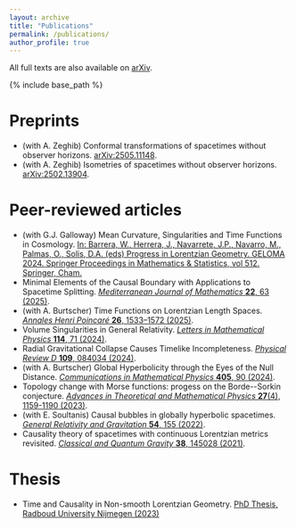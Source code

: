 ```yaml
---
layout: archive
title: "Publications"
permalink: /publications/
author_profile: true
---
```


All full texts are also available on <a href="{{site.author.arxiv}}">arXiv</a>.

{% include base_path %}

Preprints
===
* (with A. Zeghib) Conformal transformations of spacetimes without observer horizons. [arXiv:2505.11148](https://doi.org/10.48550/arXiv.2505.11148).
* (with A. Zeghib) Isometries of spacetimes without observer horizons. [arXiv:2502.13904](https://doi.org/10.48550/arXiv.2502.13904).

Peer-reviewed articles
===
* (with G.J. Galloway) Mean Curvature, Singularities and Time Functions in Cosmology. [In: Barrera, W., Herrera, J., Navarrete, J.P., Navarro, M., Palmas, O., Solis, D.A. (eds) Progress in Lorentzian Geometry. GELOMA 2024. Springer Proceedings in Mathematics & Statistics, vol 512. Springer, Cham.](https://doi.org/10.1007/978-3-031-99212-4_8)
* Minimal Elements of the Causal Boundary with Applications to Spacetime Splitting. [<i>Mediterranean Journal of Mathematics</i> <b>22</b>, 63 (2025)](https://doi.org/10.1007/s00009-025-02832-3).
* (with A. Burtscher) Time Functions on Lorentzian Length Spaces. [<i>Annales Henri Poincaré</i> <b>26</b>, 1533–1572 (2025)](https://doi.org/10.1007/s00023-024-01461-y).
* Volume Singularities in General Relativity. [<i>Letters in Mathematical Physics</i> <b>114</b>, 71 (2024)](https://doi.org/10.1007/s11005-024-01814-y).
* Radial Gravitational Collapse Causes Timelike Incompleteness. [<i>Physical Review D</i> <b>109</b>, 084034 (2024)](https://doi.org/10.1103/PhysRevD.109.084034).
* (with A. Burtscher) Global Hyperbolicity through the Eyes of the Null Distance. [<i>Communications in Mathematical Physics</i> <b>405</b>, 90 (2024)](https://doi.org/10.1007/s00220-024-04936-5).
* Topology change with Morse functions: progess on the Borde--Sorkin conjecture. [<i>Advances in Theoretical and Mathematical Physics</i> <b>27</b>(4), 1159-1190 (2023)](https://doi.org/10.4310/ATMP.2023.v27.n4.a4).
* (with E. Soultanis) Causal bubbles in globally hyperbolic spacetimes. [<i>General Relativity and Gravitation</i> <b>54</b>, 155 (2022)](https://doi.org/10.1007/s10714-022-03041-z).
* Causality theory of spacetimes with continuous Lorentzian metrics revisited. [<i>Classical and Quantum Gravity</i> <b>38</b>, 145028 (2021)](https://doi.org/10.1088/1361-6382/ac067a).

Thesis
===
* Time and Causality in Non-smooth Lorentzian Geometry. [PhD Thesis, Radboud University Nijmegen (2023)](https://hdl.handle.net/2066/295781)
